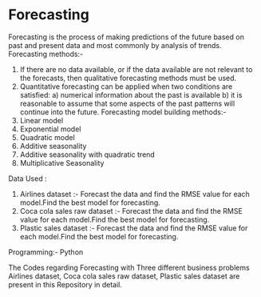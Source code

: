 # Forecasting
Forecasting is the process of making predictions of the future based on past and present data and most commonly by analysis of trends.
 Forecasting methods:-
1)	If there are no data available, or if the data available are not relevant to the forecasts, then qualitative forecasting methods must be used.
2)	Quantitative forecasting can be applied when two conditions are satisfied:
a)	numerical information about the past is available
b)	it is reasonable to assume that some aspects of the past patterns will continue into the future.
Forecasting model building methods:-
1)	Linear model
2)	Exponential model
3)	Quadratic model
4)	Additive seasonality 
5)	Additive seasonality with quadratic trend	
6)	Multiplicative Seasonality
	

Data Used :
1)	Airlines dataset :- Forecast the data and find the RMSE value for each model.Find the best model for forecasting.
2)	Coca cola sales raw dataset :- Forecast the data and find the RMSE value for each model.Find the best model for forecasting.
3)	Plastic sales dataset :-  Forecast the data and find the RMSE value for each model.Find the best model for forecasting.

Programming:- Python

The Codes regarding  Forecasting with Three different business problems Airlines dataset, Coca cola sales raw dataset, Plastic sales dataset are present in this Repository in detail.

